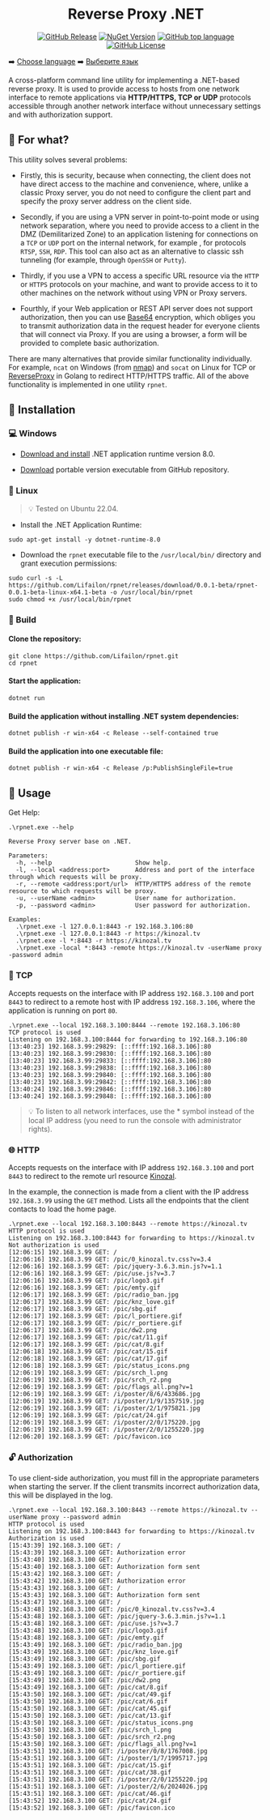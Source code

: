 <h1 align="center">
  Reverse Proxy .NET
</h1>

<p align="center">
<a href="https://github.com/Lifailon/rpnet"><img title="GitHub Release"src="https://img.shields.io/github/v/release/Lifailon/rpnet?display_name=release&logo=GitHub&label=GitHub&link=https%3A%2F%2Fgithub.com%2FLifailon%2Frpnet%2F"></a>
<a href="https://www.nuget.org/packages/reverse.proxy.net"><img title="NuGet Version"src="https://img.shields.io/nuget/v/reverse.proxy.net?logo=NuGet&label=NuGet&link=https%3A%2F%2Fwww.nuget.org%2Fpackages%2Freverse.proxy.net"></a>
<a href="https://github.com/Lifailon/rpnet"><img title="GitHub top language"src="https://img.shields.io/github/languages/top/Lifailon/rpnet?logo=csharp&link=https%3A%2F%2Fgithub.com%2Fcsharp%2Fcsharp&color=green"></a>
<a href="https://github.com/Lifailon/rpnet/blob/rsa/LICENSE"><img title="GitHub License"src="https://img.shields.io/github/license/Lifailon/rpnet?link=https%3A%2F%2Fgithub.com%2FLifailon%2Frpnet%2Fblob%2Frsa%2FLICENSE&color=white"></a>
</p>

➡️ [Choose language](https://github.com/Lifailon/rpnet/blob/rsa/README.md) ➡️‍ [Выберите язык](https://github.com/Lifailon/rpnet/blob/rsa/README_RU.md)

A cross-platform command line utility for implementing a .NET-based reverse proxy. It is used to provide access to hosts from one network interface to remote applications via **HTTP/HTTPS, TCP or UDP** protocols accessible through another network interface without unnecessary settings and with authorization support.

## 💁 For what?

This utility solves several problems:

- Firstly, this is security, because when connecting, the client does not have direct access to the machine and convenience, where, unlike a classic Proxy server, you do not need to configure the client part and specify the proxy server address on the client side.

- Secondly, if you are using a VPN server in point-to-point mode or using network separation, where you need to provide access to a client in the DMZ (Demilitarized Zone) to an application listening for connections on a `TCP` or `UDP` port on the internal network, for example , for protocols `RTSP`, `SSH`, `RDP`. This tool can also act as an alternative to classic ssh tunneling (for example, through `OpenSSH` or `Putty`).

- Thirdly, if you use a VPN to access a specific URL resource via the `HTTP` or `HTTPS` protocols on your machine, and want to provide access to it to other machines on the network without using VPN or Proxy servers.

- Fourthly, if your Web application or REST API server does not support authorization, then you can use [Base64](https://en.wikipedia.org/wiki/Base64) encryption, which obliges you to transmit authorization data in the request header for everyone clients that will connect via Proxy. If you are using a browser, a form will be provided to complete basic authorization.

There are many alternatives that provide similar functionality individually. For example, `ncat` on Windows (from [nmap](https://github.com/nmap/nmap)) and `socat` on Linux for TCP or [ReverseProxy](https://github.com/ilanyu/ReverseProxy) in Golang to redirect HTTP/HTTPS traffic. All of the above functionality is implemented in one utility `rpnet`.

## 🚀 Installation

### 💻 Windows

- [Download and install](https://dotnet.microsoft.com/en-us/download/dotnet/8.0/runtime) .NET application runtime version 8.0.

- [Download](https://github.com/Lifailon/rpnet/releases/latest) portable version executable from GitHub repository.

### 🐧 Linux

> 💡 Tested on Ubuntu 22.04.

- Install the .NET Application Runtime:

```shell
sudo apt-get install -y dotnet-runtime-8.0
```

- Download the `rpnet` executable file to the `/usr/local/bin/` directory and grant execution permissions:

```shell
sudo curl -s -L https://github.com/Lifailon/rpnet/releases/download/0.0.1-beta/rpnet-0.0.1-beta-linux-x64.1-beta -o /usr/local/bin/rpnet
sudo chmod +x /usr/local/bin/rpnet
```

### 🔨 Build

#### Clone the repository:

```
git clone https://github.com/Lifailon/rpnet.git
cd rpnet
```
#### Start the application:

```
dotnet run
```

#### Build the application without installing .NET system dependencies:

```
dotnet publish -r win-x64 -c Release --self-contained true
```

#### Build the application into one executable file:

```
dotnet publish -r win-x64 -c Release /p:PublishSingleFile=true
```

## 📑 Usage

Get Help:

```shell
.\rpnet.exe --help

Reverse Proxy server base on .NET.

Parameters:
  -h, --help                       Show help.
  -l, --local <address:port>       Address and port of the interface through which requests will be proxy.
  -r, --remote <address:port/url>  HTTP/HTTPS address of the remote resource to which requests will be proxy.
  -u, --userName <admin>           User name for authorization.
  -p, --password <admin>           User password for authorization.

Examples:
  .\rpnet.exe -l 127.0.0.1:8443 -r 192.168.3.106:80
  .\rpnet.exe -l 127.0.0.1:8443 -r https://kinozal.tv
  .\rpnet.exe -l *:8443 -r https://kinozal.tv
  .\rpnet.exe -local *:8443 -remote https://kinozal.tv -userName proxy -password admin
```

### 📡 TCP

Accepts requests on the interface with IP address `192.168.3.100` and port `8443` to redirect to a remote host with IP address `192.168.3.106`, where the application is running on port `80`.

```shell
.\rpnet.exe --local 192.168.3.100:8444 --remote 192.168.3.106:80
TCP protocol is used
Listening on 192.168.3.100:8444 for forwarding to 192.168.3.106:80
[13:40:23] 192.168.3.99:29829: [::ffff:192.168.3.106]:80
[13:40:23] 192.168.3.99:29830: [::ffff:192.168.3.106]:80
[13:40:23] 192.168.3.99:29833: [::ffff:192.168.3.106]:80
[13:40:23] 192.168.3.99:29838: [::ffff:192.168.3.106]:80
[13:40:23] 192.168.3.99:29840: [::ffff:192.168.3.106]:80
[13:40:23] 192.168.3.99:29842: [::ffff:192.168.3.106]:80
[13:40:24] 192.168.3.99:29846: [::ffff:192.168.3.106]:80
[13:40:24] 192.168.3.99:29848: [::ffff:192.168.3.106]:80
```

> 💡 To listen to all network interfaces, use the * symbol instead of the local IP address (you need to run the console with administrator rights).

### 🌐 HTTP

Accepts requests on the interface with IP address `192.168.3.100` and port `8443` to redirect to the remote url resource [Kinozal](https://kinozal.tv).

In the example, the connection is made from a client with the IP address `192.168.3.99` using the `GET` method. Lists all the endpoints that the client contacts to load the home page.

```shell
.\rpnet.exe --local 192.168.3.100:8443 --remote https://kinozal.tv
HTTP protocol is used
Listening on 192.168.3.100:8443 for forwarding to https://kinozal.tv
Not authorization is used
[12:06:15] 192.168.3.99 GET: /
[12:06:16] 192.168.3.99 GET: /pic/0_kinozal.tv.css?v=3.4
[12:06:16] 192.168.3.99 GET: /pic/jquery-3.6.3.min.js?v=1.1
[12:06:16] 192.168.3.99 GET: /pic/use.js?v=3.7
[12:06:16] 192.168.3.99 GET: /pic/logo3.gif
[12:06:16] 192.168.3.99 GET: /pic/emty.gif
[12:06:17] 192.168.3.99 GET: /pic/radio_ban.jpg
[12:06:17] 192.168.3.99 GET: /pic/knz_love.gif
[12:06:17] 192.168.3.99 GET: /pic/sbg.gif
[12:06:17] 192.168.3.99 GET: /pic/l_portiere.gif
[12:06:17] 192.168.3.99 GET: /pic/r_portiere.gif
[12:06:17] 192.168.3.99 GET: /pic/dw2.png       
[12:06:17] 192.168.3.99 GET: /pic/cat/11.gif
[12:06:17] 192.168.3.99 GET: /pic/cat/8.gif 
[12:06:18] 192.168.3.99 GET: /pic/cat/15.gif
[12:06:18] 192.168.3.99 GET: /pic/cat/17.gif
[12:06:18] 192.168.3.99 GET: /pic/status_icons.png
[12:06:19] 192.168.3.99 GET: /pic/srch_l.png
[12:06:19] 192.168.3.99 GET: /pic/srch_r2.png        
[12:06:19] 192.168.3.99 GET: /pic/flags_all.png?v=1  
[12:06:19] 192.168.3.99 GET: /i/poster/8/6/433686.jpg
[12:06:19] 192.168.3.99 GET: /i/poster/1/9/1357519.jpg
[12:06:19] 192.168.3.99 GET: /i/poster/2/1/975821.jpg
[12:06:19] 192.168.3.99 GET: /pic/cat/24.gif
[12:06:19] 192.168.3.99 GET: /i/poster/2/0/175220.jpg 
[12:06:19] 192.168.3.99 GET: /i/poster/2/0/1255220.jpg
[12:06:20] 192.168.3.99 GET: /pic/favicon.ico
```

### 🔓 Authorization

To use client-side authorization, you must fill in the appropriate parameters when starting the server. If the client transmits incorrect authorization data, this will be displayed in the log.

```shell
.\rpnet.exe --local 192.168.3.100:8443 --remote https://kinozal.tv --userName proxy --password admin
HTTP protocol is used
Listening on 192.168.3.100:8443 for forwarding to https://kinozal.tv
Authorization is used
[15:43:39] 192.168.3.100 GET: /
[15:43:39] 192.168.3.100 GET: Authorization error
[15:43:40] 192.168.3.100 GET: /
[15:43:40] 192.168.3.100 GET: Authorization form sent
[15:43:42] 192.168.3.100 GET: /
[15:43:42] 192.168.3.100 GET: Authorization error
[15:43:43] 192.168.3.100 GET: /
[15:43:43] 192.168.3.100 GET: Authorization form sent
[15:43:47] 192.168.3.100 GET: /
[15:43:48] 192.168.3.100 GET: /pic/0_kinozal.tv.css?v=3.4
[15:43:48] 192.168.3.100 GET: /pic/jquery-3.6.3.min.js?v=1.1
[15:43:48] 192.168.3.100 GET: /pic/use.js?v=3.7
[15:43:48] 192.168.3.100 GET: /pic/logo3.gif
[15:43:48] 192.168.3.100 GET: /pic/emty.gif
[15:43:49] 192.168.3.100 GET: /pic/radio_ban.jpg
[15:43:49] 192.168.3.100 GET: /pic/knz_love.gif
[15:43:49] 192.168.3.100 GET: /pic/sbg.gif
[15:43:49] 192.168.3.100 GET: /pic/l_portiere.gif
[15:43:49] 192.168.3.100 GET: /pic/r_portiere.gif
[15:43:49] 192.168.3.100 GET: /pic/dw2.png
[15:43:49] 192.168.3.100 GET: /pic/cat/8.gif
[15:43:50] 192.168.3.100 GET: /pic/cat/49.gif
[15:43:50] 192.168.3.100 GET: /pic/cat/6.gif
[15:43:50] 192.168.3.100 GET: /pic/cat/45.gif
[15:43:50] 192.168.3.100 GET: /pic/cat/13.gif
[15:43:50] 192.168.3.100 GET: /pic/status_icons.png
[15:43:50] 192.168.3.100 GET: /pic/srch_l.png
[15:43:50] 192.168.3.100 GET: /pic/srch_r2.png      
[15:43:50] 192.168.3.100 GET: /pic/flags_all.png?v=1
[15:43:51] 192.168.3.100 GET: /i/poster/0/8/1767008.jpg
[15:43:51] 192.168.3.100 GET: /i/poster/1/7/1995717.jpg
[15:43:51] 192.168.3.100 GET: /pic/cat/15.gif
[15:43:51] 192.168.3.100 GET: /pic/cat/38.gif
[15:43:51] 192.168.3.100 GET: /i/poster/2/0/1255220.jpg
[15:43:51] 192.168.3.100 GET: /i/poster/2/6/2024026.jpg
[15:43:51] 192.168.3.100 GET: /pic/cat/46.gif
[15:43:52] 192.168.3.100 GET: /pic/cat/24.gif
[15:43:52] 192.168.3.100 GET: /pic/favicon.ico
```